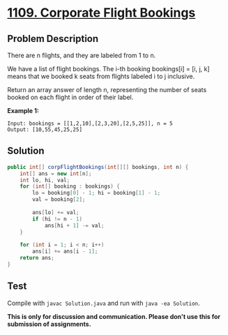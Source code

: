 # [1109. Corporate Flight Bookings][title]

## Problem Description

There are n flights, and they are labeled from 1 to n.

We have a list of flight bookings.  The i-th booking bookings[i] = [i, j, k] means that we booked k seats from flights labeled i to j inclusive.

Return an array answer of length n, representing the number of seats booked on each flight in order of their label.

**Example 1:**

```
Input: bookings = [[1,2,10],[2,3,20],[2,5,25]], n = 5
Output: [10,55,45,25,25]
```

## Solution

```java
public int[] corpFlightBookings(int[][] bookings, int n) {
    int[] ans = new int[n];
    int lo, hi, val;
    for (int[] booking : bookings) {
        lo = booking[0] - 1; hi = booking[1] - 1;
        val = booking[2];
        
        ans[lo] += val;
        if (hi != n - 1)
            ans[hi + 1] -= val;
    }
    
    for (int i = 1; i < n; i++) 
        ans[i] += ans[i - 1]; 
    return ans;
}
```

## Test

Compile with `javac Solution.java` and run with `java -ea Solution`.

**This is only for discussion and communication. Please don't use this for submission of assignments.**

[title]: https://leetcode.com/problems/corporate-flight-bookings/